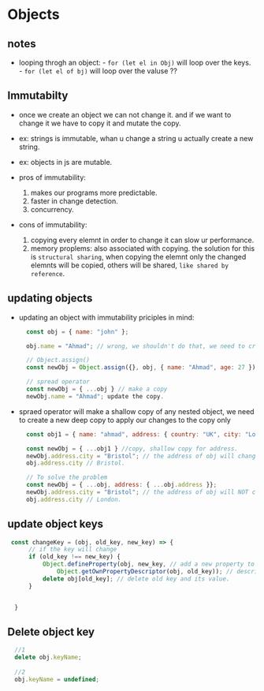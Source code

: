 # Objects

## notes

- looping throgh an object: - `for (let el in Obj)` will loop over the keys. - `for (let el of bj)` will loop over the valuse ??

## Immutabilty

- once we create an object we can not change it. and if we want to change it we have to copy it and mutate the copy.
- ex: strings is immutable, whan u change a string u actually create a new string.
- ex: objects in js are mutable.
- pros of immutability:
  1. makes our programs more predictable.
  2. faster in change detection.
  3. concurrency.
  
- cons of immutability:
  1. copying every elemnt in order to change it can slow ur performance.
  2. memory proplems: also associated with copying. the solution for this is `structural sharing`, when copying the elemnt only the changed elemnts will be copied, others will be shared, `like shared by reference`.
  
## updating objects

- updating an object with immutability priciples in mind:

  ```js
    const obj = { name: "john" };

    obj.name = "Ahmad"; // wrong, we shouldn't do that, we need to creaete a copy first.

    // Object.assign()
    const newObj = Object.assign({}, obj, { name: "Ahmad", age: 27 }); // copy obj into newObj, and then update newObj with the new values.

    // spread operator
    const newObj = { ...obj } // make a copy
    newObj.name = "Ahmad"; update the copy.
  ```

- spraed operator will make a shallow copy of any nested object, we need to create a new deep copy to apply our changes to the copy only

  ```js
    const obj1 = { name: "ahmad", address: { country: "UK", city: "London" } };

    const newObj = { ...obj1 } //copy, shallow copy for address.
    newObj.address.city = "Bristol"; // the address of obj will changed as well.
    obj.address.city // Bristol.

    // To solve the problem
    const newObj = { ...obj, address: { ...obj.address }};
    newObj.address.city = "Bristol"; // the address of obj will NOT changed becaue we deep copied obj.
    obj.address.city // London.
  ```

## update object keys

  ```js
   const changeKey = (obj, old_key, new_key) => {
        // if the key will change
        if (old_key !== new_key) {
            Object.defineProperty(obj, new_key, // add a new property to obj with the obj[new_key] = same value.
                Object.getOwnPropertyDescriptor(obj, old_key)); // descriptor contains the valeu of the property
            delete obj[old_key]; // delete old key and its value.
        }


    }
  ```

## Delete object key

```js
  //1
  delete obj.keyName;
 
  //2
  obj.keyName = undefined;



```
